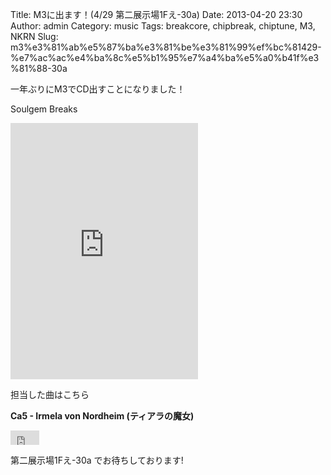 Title: M3に出ます！(4/29 第二展示場1Fえ-30a)
Date: 2013-04-20 23:30
Author: admin
Category: music
Tags: breakcore, chipbreak, chiptune, M3, NKRN
Slug: m3%e3%81%ab%e5%87%ba%e3%81%be%e3%81%99%ef%bc%81429-%e7%ac%ac%e4%ba%8c%e5%b1%95%e7%a4%ba%e5%a0%b41f%e3%81%88-30a

一年ぶりにM3でCD出すことになりました！

Soulgem Breaks  

<iframe width="300" height="410" style="position: relative; display: block; width: 300px; height: 410px;" src="http://bandcamp.com/EmbeddedPlayer/v=2/album=128468457/size=grande3/bgcol=FFFFFF/linkcol=4285BB/" allowtransparency="true" frameborder="0">[Soulgem
Breaks by various
artists](http://nkrn.bandcamp.com/album/soulgem-breaks)</iframe>

担当した曲はこちら

**Ca5 - Irmela von Nordheim (ティアラの魔女)**
<iframe width="46" height="23" style="position: relative; display: block; width: 46px; height: 23px;" src="http://bandcamp.com/EmbeddedPlayer/v=2/track=2244096427/size=short/bgcol=FFFFFF/linkcol=4285BB/" allowtransparency="true" frameborder="0">[Irmela
von Nordheim (ティアラの魔女) by
Ca5](http://nkrn.bandcamp.com/track/irmela-von-nordheim)</iframe>

第二展示場1Fえ-30a でお待ちしております!
